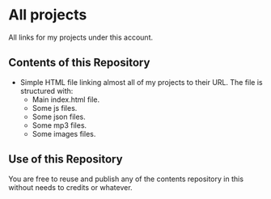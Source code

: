 # All projects
All links for my projects under this account.

## Contents of this Repository

- Simple HTML file linking almost all of my projects to their URL. The file is structured with:
  - Main index.html file.
  - Some js files.
  - Some json files.
  - Some mp3 files.
  - Some images files.

## Use of this Repository
You are free to reuse and publish any of the contents repository in this without needs to credits or whatever.

